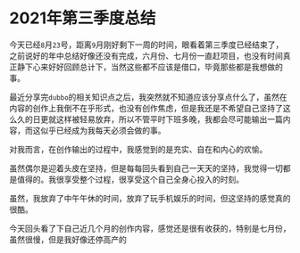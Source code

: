 # 2021年第三季度总结

今天已经`8`月`23`号，距离`9`月刚好剩下一周的时间，眼看着第三季度已经结束了，之前说好的年中总结好像还没有完成，六月份、七月份一直赶项目，也没有时间真正静下心来好好回顾总计下，当然这些都不应该是借口，毕竟那些都是我想做的事。

最近分享完`dubbo`的相关知识点之后，我突然就不知道应该分享点什么了，虽然在内容的创作上我倒不在乎形式，也没有创作焦虑，但是我还是不希望自己坚持了这么久的日更就这样被轻易放弃，所以不管平时下班多晚，我都会尽可能输出一篇内容，而这似乎已经成为我每天必须会做的事。

对我而言，在创作输出的过程中，我感觉到的是充实、自在和内心的欢愉。

虽然偶尔是迎着头皮在坚持，但是每每回头看到自己一天天的坚持，我觉得一切都是值得的。我很享受整个过程，很享受这个自己全身心投入的时刻。

虽然，我放弃了中午午休的时间，放弃了玩手机娱乐的时间，但这坚持的感觉真的很酷。

今天回头看了下自己近几个月的创作内容，感觉还是很有收获的，特别是七月份，虽然很慢，但是我好像还停高产的